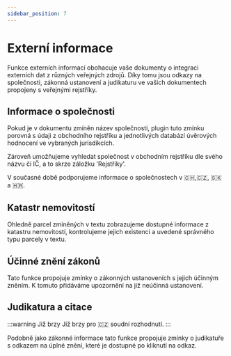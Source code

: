 ```yaml
---
sidebar_position: 7
---
```


# Externí informace

Funkce externích informací obohacuje vaše dokumenty o integraci externích dat z
různých veřejných zdrojů. Díky tomu jsou odkazy na společnosti, zákonná ustanovení a
judikaturu ve vašich dokumentech propojeny s veřejnými rejstříky.

## Informace o společnosti

Pokud je v dokumentu zmíněn název společnosti, plugin tuto zmínku porovná s údaji z
obchodního rejstříku a jednotlivých databází úvěrových hodnocení ve
vybraných jurisdikcích.

Zároveň umožňujeme vyhledat společnost v obchodním rejstříku dle svého názvu či IČ, a
to skrze záložku 'Rejstříky'.

V současné době podporujeme informace o společnostech v 🇨🇭,🇨🇿, 🇸🇰 a 🇭🇷.

## Katastr nemovitostí

Ohledně parcel zmíněných v textu zobrazujeme dostupné informace z katastru nemovitostí,
kontrolujeme jejich existenci a uvedené správného typu parcely v textu.

## Účinné znění zákonů

Tato funkce propojuje zmínky o zákonných ustanoveních s jejich účinným zněním. K tomuto
přidáváme upozornění na již neúčinná ustanovení.

## Judikatura a citace

:::warning Již brzy
Již brzy pro 🇨🇿 soudní rozhodnutí.
:::

Podobně jako zákonné informace tato funkce propojuje zmínky o judikatuře s odkazem na
úplné znění, které je dostupné po kliknutí na odkaz.
